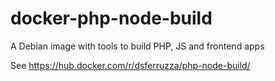 docker-php-node-build
=====================

A Debian image with tools to build PHP, JS and frontend apps

See https://hub.docker.com/r/dsferruzza/php-node-build/
